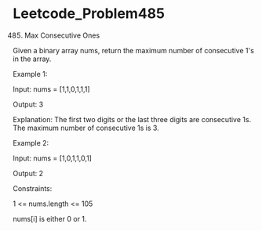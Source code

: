 # Leetcode_Problem485


485. Max Consecutive Ones


Given a binary array nums, return the maximum number of consecutive 1's in the array.

 

Example 1:


Input: nums = [1,1,0,1,1,1]


Output: 3


Explanation: The first two digits or the last three digits are consecutive 1s. The maximum number of consecutive 1s is 3.


Example 2:



Input: nums = [1,0,1,1,0,1]


Output: 2
 

Constraints:



1 <= nums.length <= 105




nums[i] is either 0 or 1.
